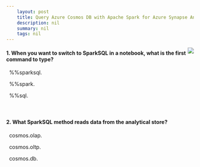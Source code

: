 ```yaml
---
    layout: post
    title: Query Azure Cosmos DB with Apache Spark for Azure Synapse Analytics 
    description: nil
    summary: nil
    tags: nil
---
```



 <a target="_blank" href="https://docs.microsoft.com/en-us/learn/modules/query-azure-cosmos-db-with-apache-spark-for-azure-synapse-analytics/9-knowledge-check/"><i class="fas fa-external-link-alt"></i> </a>
 <img align="right" src="https://docs.microsoft.com/en-us/learn/achievements/query-azure-cosmos-db-with-apache-spark-for-azure-synapse-analytics.svg">
####  1. When you want to switch to SparkSQL in a notebook, what is the first command to type?


<i class='far fa-square'></i> &nbsp;&nbsp;\%\%sparksql.

<i class='far fa-square'></i> &nbsp;&nbsp;\%\%spark.

<i class='fas fa-check-square' style='color: Dodgerblue;'></i> &nbsp;&nbsp;\%\%sql.
<br />
<br />
<br />

####  2. What SparkSQL method reads data from the analytical store?


<i class='fas fa-check-square' style='color: Dodgerblue;'></i> &nbsp;&nbsp;cosmos.olap.

<i class='far fa-square'></i> &nbsp;&nbsp;cosmos.oltp.

<i class='far fa-square'></i> &nbsp;&nbsp;cosmos.db.
<br />
<br />
<br />
